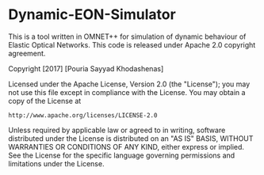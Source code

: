 # Dynamic-EON-Simulator

This is a tool written in OMNET++ for simulation of dynamic behaviour of Elastic Optical Networks. 
This code is released under Apache 2.0 copyright agreement. 

Copyright [2017] [Pouria Sayyad Khodashenas]

Licensed under the Apache License, Version 2.0 (the "License");
you may not use this file except in compliance with the License.
You may obtain a copy of the License at

    http://www.apache.org/licenses/LICENSE-2.0

Unless required by applicable law or agreed to in writing, software
distributed under the License is distributed on an "AS IS" BASIS,
WITHOUT WARRANTIES OR CONDITIONS OF ANY KIND, either express or implied.
See the License for the specific language governing permissions and
limitations under the License.
